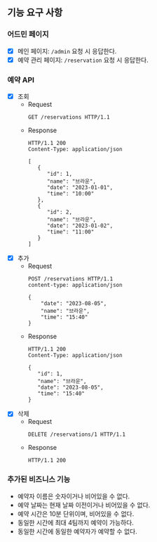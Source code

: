 ## 기능 요구 사항

### 어드민 페이지

- [x] 메인 페이지: `/admin` 요청 시 응답한다.
- [x] 예약 관리 페이지: `/reservation` 요청 시 응답한다.

### 예약 API

- [x] 조회 <br>
    - Request
      ```  
      GET /reservations HTTP/1.1
      ```
    - Response
      ```  
      HTTP/1.1 200
      Content-Type: application/json
      
      [
         {
            "id": 1,
            "name": "브라운",
            "date": "2023-01-01",
            "time": "10:00"
         },
         {
            "id": 2,
            "name": "브라운",
            "date": "2023-01-02",
            "time": "11:00"
         }
      ]
      ```
- [x] 추가
    - Request
      ``` 
      POST /reservations HTTP/1.1
      content-type: application/json
    
      {
          "date": "2023-08-05",
          "name": "브라운",
          "time": "15:40"
      }
      ```
    - Response
      ```  
      HTTP/1.1 200
      Content-Type: application/json
    
      {
         "id": 1,
         "name": "브라운",
         "date": "2023-08-05",
         "time": "15:40"
      }
      ```
- [x] 삭제
    - Request
      ``` 
      DELETE /reservations/1 HTTP/1.1
      ```
    - Response
      ```  
      HTTP/1.1 200
      ```

### 추가된 비즈니스 기능
- 예약자 이름은 숫자이거나 비어있을 수 없다.
- 예약 날짜는 현재 날짜 이전이거나 비어있을 수 없다.
- 예약 시간은 10분 단위이며, 비어있을 수 없다.
- 동일한 시간에 최대 4팀까지 예약이 가능하다.
- 동일한 시간에 동일한 예약자가 예약할 수 없다.
